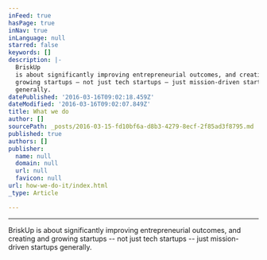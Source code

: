 ```yaml
---
inFeed: true
hasPage: true
inNav: true
inLanguage: null
starred: false
keywords: []
description: |-
  BriskUp
  is about significantly improving entrepreneurial outcomes, and creating and
  growing startups – not just tech startups – just mission-driven startups
  generally.
datePublished: '2016-03-16T09:02:18.459Z'
dateModified: '2016-03-16T09:02:07.849Z'
title: What we do
author: []
sourcePath: _posts/2016-03-15-fd10bf6a-d8b3-4279-8ecf-2f85ad3f8795.md
published: true
authors: []
publisher:
  name: null
  domain: null
  url: null
  favicon: null
url: how-we-do-it/index.html
_type: Article

---
```

****

BriskUp
is about significantly improving entrepreneurial outcomes, and creating and
growing startups -- not just tech startups -- just mission-driven startups
generally.